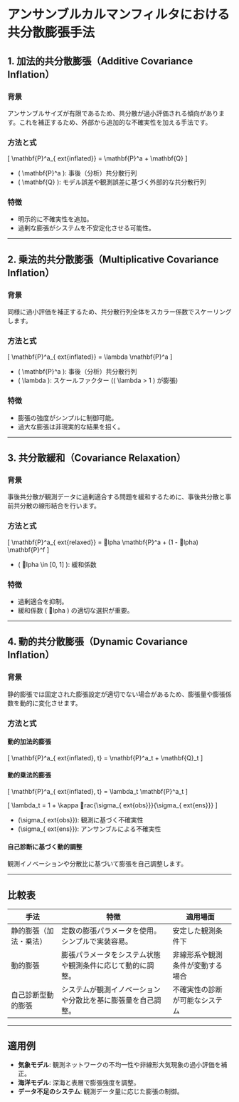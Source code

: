 
# アンサンブルカルマンフィルタにおける共分散膨張手法

## 1. 加法的共分散膨張（Additive Covariance Inflation）

### 背景
アンサンブルサイズが有限であるため、共分散が過小評価される傾向があります。これを補正するため、外部から追加的な不確実性を加える手法です。

### 方法と式
\[
\mathbf{P}^a_{	ext{inflated}} = \mathbf{P}^a + \mathbf{Q}
\]

- \( \mathbf{P}^a \): 事後（分析）共分散行列
- \( \mathbf{Q} \): モデル誤差や観測誤差に基づく外部的な共分散行列

### 特徴
- 明示的に不確実性を追加。
- 過剰な膨張がシステムを不安定化させる可能性。

---

## 2. 乗法的共分散膨張（Multiplicative Covariance Inflation）

### 背景
同様に過小評価を補正するため、共分散行列全体をスカラー係数でスケーリングします。

### 方法と式
\[
\mathbf{P}^a_{	ext{inflated}} = \lambda \mathbf{P}^a
\]

- \( \mathbf{P}^a \): 事後（分析）共分散行列
- \( \lambda \): スケールファクター (\( \lambda > 1 \) が膨張)

### 特徴
- 膨張の強度がシンプルに制御可能。
- 過大な膨張は非現実的な結果を招く。

---

## 3. 共分散緩和（Covariance Relaxation）

### 背景
事後共分散が観測データに過剰適合する問題を緩和するために、事後共分散と事前共分散の線形結合を行います。

### 方法と式
\[
\mathbf{P}^a_{	ext{relaxed}} = lpha \mathbf{P}^a + (1 - lpha) \mathbf{P}^f
\]

- \( lpha \in [0, 1] \): 緩和係数

### 特徴
- 過剰適合を抑制。
- 緩和係数 \( lpha \) の適切な選択が重要。

---

## 4. 動的共分散膨張（Dynamic Covariance Inflation）

### 背景
静的膨張では固定された膨張設定が適切でない場合があるため、膨張量や膨張係数を動的に変化させます。

### 方法と式

#### 動的加法的膨張
\[
\mathbf{P}^a_{	ext{inflated}, t} = \mathbf{P}^a_t + \mathbf{Q}_t
\]

#### 動的乗法的膨張
\[
\mathbf{P}^a_{	ext{inflated}, t} = \lambda_t \mathbf{P}^a_t
\]

\[
\lambda_t = 1 + \kappa rac{\sigma_{	ext{obs}}}{\sigma_{	ext{ens}}}
\]

- \(\sigma_{	ext{obs}}\): 観測に基づく不確実性
- \(\sigma_{	ext{ens}}\): アンサンブルによる不確実性

#### 自己診断に基づく動的調整
観測イノベーションや分散比に基づいて膨張を自己調整します。

---

## 比較表

| 手法                           | 特徴                                                                                           | 適用場面                          |
|--------------------------------|------------------------------------------------------------------------------------------------|-----------------------------------|
| 静的膨張（加法・乗法）          | 定数の膨張パラメータを使用。シンプルで実装容易。                                               | 安定した観測条件下                |
| 動的膨張                       | 膨張パラメータをシステム状態や観測条件に応じて動的に調整。                                       | 非線形系や観測条件が変動する場合   |
| 自己診断型動的膨張              | システムが観測イノベーションや分散比を基に膨張量を自己調整。                                     | 不確実性の診断が可能なシステム    |

---

## 適用例
- **気象モデル**: 観測ネットワークの不均一性や非線形大気現象の過小評価を補正。
- **海洋モデル**: 深海と表層で膨張強度を調整。
- **データ不足のシステム**: 観測データ量に応じた膨張の制御。
